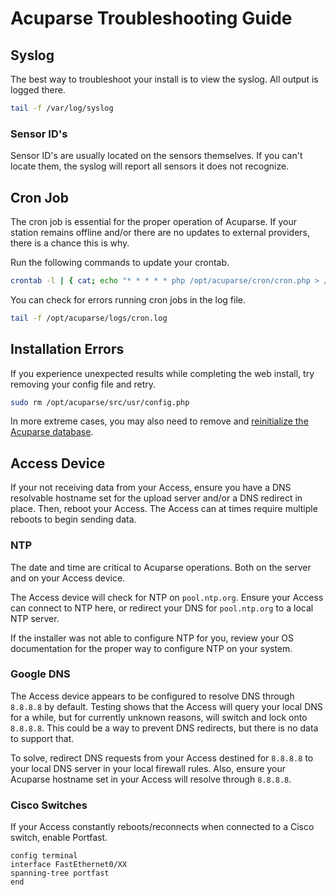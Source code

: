 # Acuparse Troubleshooting Guide

## Syslog

The best way to troubleshoot your install is to view the syslog. All output is logged there.

```bash
tail -f /var/log/syslog
```

### Sensor ID's

Sensor ID's are usually located on the sensors themselves. If you can't locate them, the syslog will report all sensors it does not recognize.

## Cron Job

The cron job is essential for the proper operation of Acuparse.
If your station remains offline and/or there are no updates to external providers, there is a chance this is why.

Run the following commands to update your crontab.

```bash
crontab -l | { cat; echo "* * * * * php /opt/acuparse/cron/cron.php > /opt/acuparse/logs/cron.log 2>&1"; } | crontab -
```

You can check for errors running cron jobs in the log file.

```bash
tail -f /opt/acuparse/logs/cron.log
```

## Installation Errors

If you experience unexpected results while completing the web install, try removing your config file and retry.

```bash
sudo rm /opt/acuparse/src/usr/config.php
```

In more extreme cases, you may also need to remove and [reinitialize the Acuparse database](https://docs.acuparse.com/INSTALL/#setup-database).

## Access Device

If your not receiving data from your Access, ensure you have a DNS resolvable hostname set for the upload server and/or
a DNS redirect in place. Then, reboot your Access. The Access can at times require multiple reboots to begin sending data.

### NTP

The date and time are critical to Acuparse operations. Both on the server and on your Access device.

The Access device will check for NTP on `pool.ntp.org`. Ensure your Access can connect to NTP here, or redirect your DNS
for `pool.ntp.org` to a local NTP server.

If the installer was not able to configure NTP for you, review your OS documentation for the proper way to configure NTP
on your system.

### Google DNS

The Access device appears to be configured to resolve DNS through `8.8.8.8` by default. Testing shows that the Access will
query your local DNS for a while, but for currently unknown reasons, will switch and lock onto `8.8.8.8`.
This could be a way to prevent DNS redirects, but there is no data to support that.

To solve, redirect DNS requests from your Access destined for `8.8.8.8` to your local DNS server in your local firewall rules.
Also, ensure your Acuparse hostname set in your Access will resolve through `8.8.8.8`.

### Cisco Switches

If your Access constantly reboots/reconnects when connected to a Cisco switch, enable Portfast.

```text
config terminal
interface FastEthernet0/XX
spanning-tree portfast
end
```
